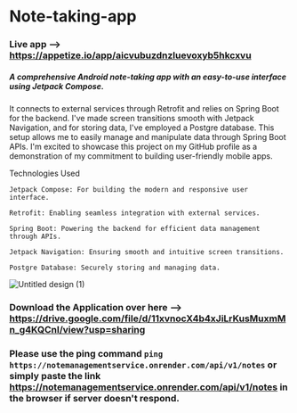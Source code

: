 # Note-taking-app
### Live app --> https://appetize.io/app/aicvubuzdnzluevoxyb5hkcxvu
##### A comprehensive Android note-taking app with an easy-to-use interface using Jetpack Compose. 
It connects to external services through Retrofit and relies on Spring Boot for the backend.
I've made screen transitions smooth with Jetpack Navigation, and for storing data, I've employed a Postgre database. 
This setup allows me to easily manage and manipulate data through Spring Boot APIs. 
I'm excited to showcase this project on my GitHub profile as a demonstration of my commitment to building user-friendly mobile apps.


Technologies Used

    Jetpack Compose: For building the modern and responsive user interface.

    Retrofit: Enabling seamless integration with external services.

    Spring Boot: Powering the backend for efficient data management through APIs.

    Jetpack Navigation: Ensuring smooth and intuitive screen transitions.

    Postgre Database: Securely storing and managing data.
![Untitled design (1)](https://github.com/Ankit3002/Note-taking-app/assets/87632539/4eaa2d66-5fb1-43b2-ac31-ab0af5ba7765)


### Download the Application over here --> https://drive.google.com/file/d/11xvnocX4b4xJiLrKusMuxmMn_g4KQCnl/view?usp=sharing
### Please use the ping command `ping https://notemanagementservice.onrender.com/api/v1/notes` or simply paste the link https://notemanagementservice.onrender.com/api/v1/notes in the browser if server doesn't respond.

